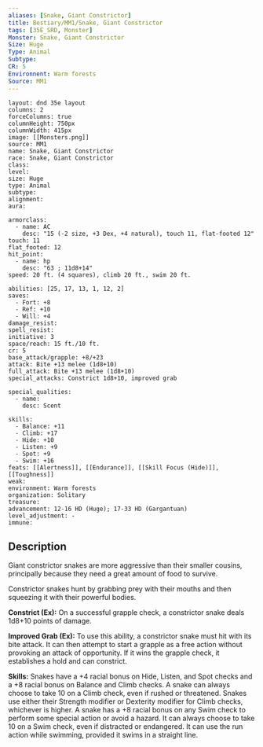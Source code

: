 ```yaml
---
aliases: [Snake, Giant Constrictor]
title: Bestiary/MM1/Snake, Giant Constrictor
tags: [35E_SRD, Monster]
Monster: Snake, Giant Constrictor
Size: Huge
Type: Animal
Subtype: 
CR: 5
Environnent: Warm forests
Source: MM1
---
```


```statblock
layout: dnd 35e layout
columns: 2
forceColumns: true
columnHeight: 750px
columnWidth: 415px
image: [[Monsters.png]]
source: MM1
name: Snake, Giant Constrictor
race: Snake, Giant Constrictor
class: 
level: 
size: Huge
type: Animal
subtype: 
alignment: 
aura: 

armorclass:
  - name: AC
    desc: "15 (-2 size, +3 Dex, +4 natural), touch 11, flat-footed 12"
touch: 11
flat_footed: 12
hit_point:
  - name: hp
    desc: "63 ; 11d8+14"
speed: 20 ft. (4 squares), climb 20 ft., swim 20 ft.

abilities: [25, 17, 13, 1, 12, 2]
saves:
  - Fort: +8
  - Ref: +10
  - Will: +4
damage_resist: 
spell_resist: 
initiative: 3
space/reach: 15 ft./10 ft.
cr: 5
base_attack/grapple: +8/+23
attack: Bite +13 melee (1d8+10)
full_attack: Bite +13 melee (1d8+10)
special_attacks: Constrict 1d8+10, improved grab

special_qualities:
  - name: 
    desc: Scent

skills:
  - Balance: +11
  - Climb: +17
  - Hide: +10
  - Listen: +9
  - Spot: +9
  - Swim: +16
feats: [[Alertness]], [[Endurance]], [[Skill Focus (Hide)]], [[Toughness]]
weak: 
environment: Warm forests
organization: Solitary
treasure: 
advancement: 12-16 HD (Huge); 17-33 HD (Gargantuan)
level_adjustment: -
immune: 
```

## Description

<p>Giant constrictor snakes are more aggressive than their smaller cousins, principally because they need a great amount of food to survive.</p>
<p>Constrictor snakes hunt by grabbing prey with their mouths and then squeezing it with their powerful bodies.</p>
<p>
            <b>Constrict (Ex):</b> On a successful grapple check, a constrictor snake deals 1d8+10 points of damage.</p>
<p>
            <b>Improved Grab (Ex):</b> To use this ability, a constrictor snake must hit with its bite attack. It can then attempt to start a grapple as a free action without provoking an attack of opportunity. If it wins the grapple check, it establishes a hold and can constrict.</p>
<p>
            <b>Skills:</b> Snakes have a +4 racial bonus on Hide, Listen, and Spot checks and a +8 racial bonus on Balance and Climb checks. A snake can always choose to take 10 on a Climb check, even if rushed or threatened. Snakes use either their Strength modifier or Dexterity modifier for Climb checks, whichever is higher. A snake has a +8 racial bonus on any Swim check to perform some special action or avoid a hazard. It can always choose to take 10 on a Swim check, even if distracted or endangered. It can use the run action while swimming, provided it swims in a straight line.</p>